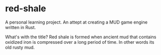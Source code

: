 # red-shale

A personal learning project. An attept at creating a MUD game engine written in Rust.

What's with the title?
Red shale is formed when ancient mud that contains oxidized iron is compressed over a long period of time. In other words its old rusty mud.
